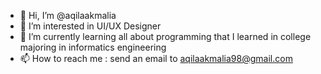 - 👋 Hi, I’m @aqilaakmalia
- 👀 I’m interested in UI/UX Designer
- 🌱 I’m currently learning all about programming that I learned in college majoring in informatics engineering
- 📫 How to reach me : send an email to aqilaakmalia98@gmail.com

<!---
aqilaakmalia/aqilaakmalia is a ✨ special ✨ repository because its `README.md` (this file) appears on your GitHub profile.
You can click the Preview link to take a look at your changes.
--->
